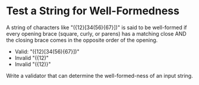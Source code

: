# Test a String for Well-Formedness

A string of characters like "({12}[34(56){67}])" is said to be well-formed
if every opening brace (square, curly, or parens) has a matching close AND
the closing brace comes in the opposite order of the opening.

* Valid: "({12}[34(56){67}])"
* Invalid "({12)"
* Invalid "({12)}"

Write a validator that can determine the well-formed-ness of an input string.
